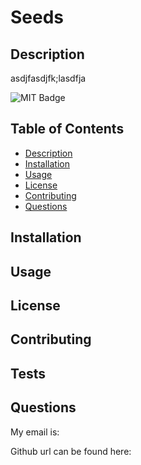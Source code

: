 # Seeds 

## Description
asdjfasdjfk;lasdfja

![MIT Badge](https://img.shields.io/badge/License-MIT-undefined)

## Table of Contents
* [Description](#Description)
* [Installation](#Installation)
* [Usage](#Usage)
* [License](#License)
* [Contributing](#Contributing)
* [Questions](#questions)

## Installation


## Usage


## License

## Contributing


## Tests


## Questions
My email is: 

Github url can be found here: 